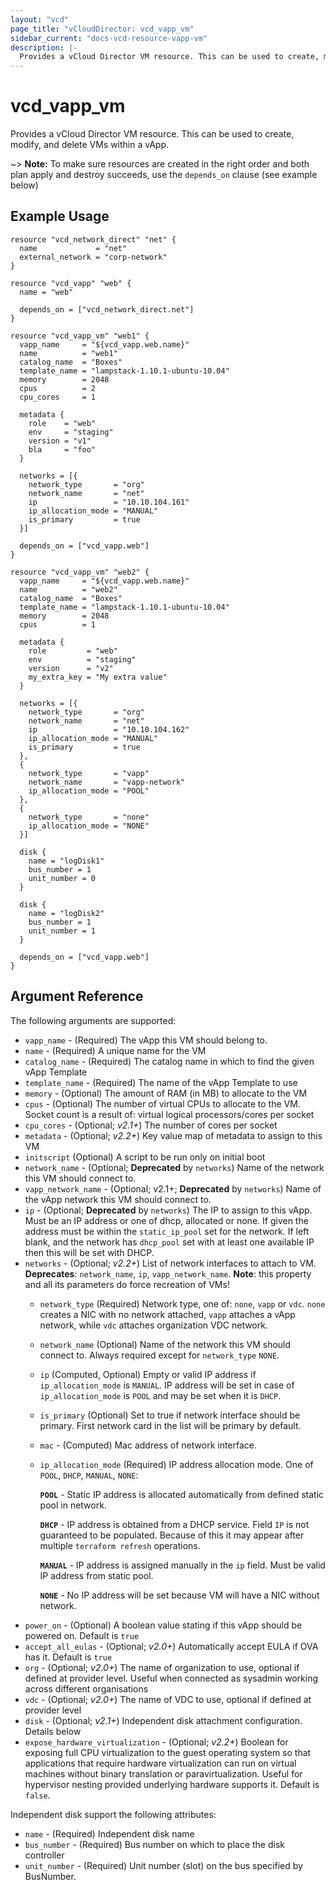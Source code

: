 ```yaml
---
layout: "vcd"
page_title: "vCloudDirector: vcd_vapp_vm"
sidebar_current: "docs-vcd-resource-vapp-vm"
description: |-
  Provides a vCloud Director VM resource. This can be used to create, modify, and delete VMs within a vApp.
---
```


# vcd\_vapp\_vm

Provides a vCloud Director VM resource. This can be used to create,
modify, and delete VMs within a vApp.

~> **Note:** To make sure resources are created in the right order and both plan apply and destroy succeeds, use the `depends_on` clause (see example below)


## Example Usage

```hcl
resource "vcd_network_direct" "net" {
  name             = "net"
  external_network = "corp-network"
}

resource "vcd_vapp" "web" {
  name = "web"

  depends_on = ["vcd_network_direct.net"]
}

resource "vcd_vapp_vm" "web1" {
  vapp_name     = "${vcd_vapp.web.name}"
  name          = "web1"
  catalog_name  = "Boxes"
  template_name = "lampstack-1.10.1-ubuntu-10.04"
  memory        = 2048
  cpus          = 2
  cpu_cores     = 1

  metadata {
    role    = "web"
    env     = "staging"
    version = "v1"
    bla     = "foo"
  }

  networks = [{
    network_type       = "org"
    network_name       = "net"
    ip                 = "10.10.104.161"
    ip_allocation_mode = "MANUAL"
    is_primary         = true
  }]

  depends_on = ["vcd_vapp.web"]
}

resource "vcd_vapp_vm" "web2" {
  vapp_name     = "${vcd_vapp.web.name}"
  name          = "web2"
  catalog_name  = "Boxes"
  template_name = "lampstack-1.10.1-ubuntu-10.04"
  memory        = 2048
  cpus          = 1

  metadata {
    role         = "web"
    env          = "staging"
    version      = "v2"
    my_extra_key = "My extra value"
  }

  networks = [{
    network_type       = "org"
    network_name       = "net"
    ip                 = "10.10.104.162"
    ip_allocation_mode = "MANUAL"
    is_primary         = true
  },
  {
    network_type       = "vapp"
    network_name       = "vapp-network"
    ip_allocation_mode = "POOL"
  },
  {
    network_type       = "none"
    ip_allocation_mode = "NONE"
  }]

  disk {
    name = "logDisk1"
    bus_number = 1
    unit_number = 0
  }

  disk {
    name = "logDisk2"
    bus_number = 1
    unit_number = 1
  }

  depends_on = ["vcd_vapp.web"]
}
```

## Argument Reference

The following arguments are supported:

* `vapp_name` - (Required) The vApp this VM should belong to.
* `name` - (Required) A unique name for the VM
* `catalog_name` - (Required) The catalog name in which to find the given vApp Template
* `template_name` - (Required) The name of the vApp Template to use
* `memory` - (Optional) The amount of RAM (in MB) to allocate to the VM
* `cpus` - (Optional) The number of virtual CPUs to allocate to the VM. Socket count is a result of: virtual logical processors/cores per socket
* `cpu_cores` - (Optional; *v2.1+*) The number of cores per socket
* `metadata` - (Optional; *v2.2+*) Key value map of metadata to assign to this VM
* `initscript` (Optional) A script to be run only on initial boot
* `network_name` - (Optional; **Deprecated** by `networks`) Name of the network this VM should connect to.
* `vapp_network_name` - (Optional; v2.1+; **Deprecated** by `networks`) Name of the vApp network this VM should connect to.
* `ip` - (Optional; **Deprecated** by `networks`) The IP to assign to this vApp. Must be an IP address or
one of dhcp, allocated or none. If given the address must be within the
  `static_ip_pool` set for the network. If left blank, and the network has
  `dhcp_pool` set with at least one available IP then this will be set with
DHCP.
* `networks` - (Optional; *v2.2+*) List of network interfaces to attach to VM. **Deprecates**: `network_name`, `ip`, `vapp_network_name`. **Note**: this property and all its parameters do force recreation of VMs!
  * `network_type` (Required) Network type, one of: `none`, `vapp` or `vdc`. `none` creates a NIC with no network attached, `vapp` attaches a vApp network, while `vdc` attaches organization VDC network.
  * `network_name` (Optional) Name of the network this VM should connect to. Always required except for `network_type` `NONE`.
  * `ip` (Computed, Optional) Empty or valid IP address if `ip_allocation_mode` is `MANUAL`. IP address will be set in case of `ip_allocation_mode` is `POOL` and may be set when it is `DHCP`.
  * `is_primary` (Optional) Set to true if network interface should be primary. First network card in the list will be primary by default.
  * `mac` - (Computed) Mac address of network interface.
  * `ip_allocation_mode` (Required) IP address allocation mode. One of `POOL`, `DHCP`, `MANUAL`, `NONE`:  
    
      **`POOL`** - Static IP address is allocated automatically from defined static pool in network.
      
      **`DHCP`** - IP address is obtained from a DHCP service. Field `IP` is not guaranteed to be populated. Because of this it may appear
      after multiple `terraform refresh` operations.
      
      **`MANUAL`** - IP address is assigned manually in the `ip` field. Must be valid IP address from static pool.
      
      **`NONE`** - No IP address will be set because VM will have a NIC without network.
* `power_on` - (Optional) A boolean value stating if this vApp should be powered on. Default is `true`
* `accept_all_eulas` - (Optional; *v2.0+*) Automatically accept EULA if OVA has it. Default is `true`
* `org` - (Optional; *v2.0+*) The name of organization to use, optional if defined at provider level. Useful when connected as sysadmin working across different organisations
* `vdc` - (Optional; *v2.0+*) The name of VDC to use, optional if defined at provider level
* `disk` - (Optional; *v2.1+*) Independent disk attachment configuration. Details below
* `expose_hardware_virtualization` - (Optional; *v2.2+*) Boolean for exposing full CPU virtualization to the
guest operating system so that applications that require hardware virtualization can run on virtual machines without binary
translation or paravirtualization. Useful for hypervisor nesting provided underlying hardware supports it. Default is `false`.

Independent disk support the following attributes:

* `name` - (Required) Independent disk name
* `bus_number` - (Required) Bus number on which to place the disk controller
* `unit_number` - (Required) Unit number (slot) on the bus specified by BusNumber.
